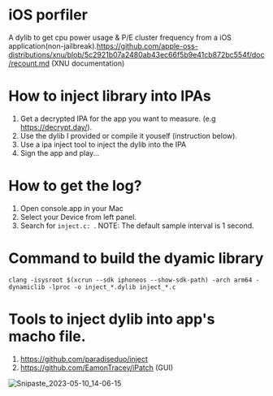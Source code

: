 # iOS porfiler
A dylib to get cpu power usage & P/E cluster frequency from a iOS application(non-jailbreak).https://github.com/apple-oss-distributions/xnu/blob/5c2921b07a2480ab43ec66f5b9e41cb872bc554f/doc/recount.md (XNU documentation)

# How to inject library into IPAs
1. Get a decrypted IPA for the app you want to measure. (e.g https://decrypt.day/).
2. Use the dylib I provided or compile it youself (instruction below).
3. Use a ipa inject tool to inject the dylib into the IPA
4. Sign the app and play...

# How to get the log?
1. Open console.app in your Mac
2. Select your Device from left panel.
3. Search for `inject.c: `. NOTE: The default sample interval is 1 second.

# Command to build the dyamic library 
`clang -isysroot $(xcrun --sdk iphoneos --show-sdk-path) -arch arm64 -dynamiclib -lproc -o inject_*.dylib inject_*.c`
# Tools to inject dylib into app's macho file.
1. https://github.com/paradiseduo/inject
2. https://github.com/EamonTracey/iPatch (GUI)

![Snipaste_2023-05-10_14-06-15](https://github.com/junjie1475/ios_power_log/assets/86281724/50608ed0-b724-40ed-880e-b71321471569)
